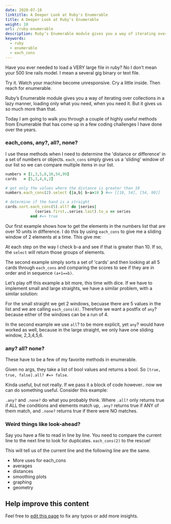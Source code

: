 ```yaml
---
date: 2020-07-18
linktitle: A Deeper Look at Ruby's Enumerable
title: A Deeper Look at Ruby's Enumerable
weight: 10
url: /ruby-enumerable
description: Ruby’s Enumerable module gives you a way of iterating over collections in a lazy manner, loading only what you need, when you need it. But it gives us so much more than that.
keywords:
  - ruby
  - enumerable
  - each_cons
---
```


<meta property="og:image" content="https://tutswiki.com/img/tutswiki-logo.png"/>
<meta name="twitter:card" content="summary" />
<meta name="twitter:title" content="A Deeper Look at Ruby's Enumerable" />
<meta name=”twitter:description” content="Ruby’s Enumerable module gives you a way of iterating over collections in a lazy manner, loading only what you need, when you need it. But it gives us so much more than that." />

Have you ever needed to load a VERY large file in ruby? No I don’t mean your 500 line rails model. I mean a several gig binary or text file.

Try it. Watch your machine become unresponsive. Cry a little inside. Then reach for enumerable.

Ruby’s Enumerable module gives you a way of iterating over collections in a lazy manner, loading only what you need, when you need it. But it gives us so much more than that.

Today I am going to walk you through a couple of highly useful methods from Enumerable that has come up in a few coding challenges I have done over the years.

<script async src="https://pagead2.googlesyndication.com/pagead/js/adsbygoogle.js"></script>
<ins class="adsbygoogle"
     style="display:block; text-align:center;"
     data-ad-layout="in-article"
     data-ad-format="fluid"
     data-ad-client="ca-pub-9878675755379402"
     data-ad-slot="5842766387"></ins>
<script>
     (adsbygoogle = window.adsbygoogle || []).push({});
</script>

### each_cons, any?, all?, none?

I use these methods when I need to determine the 'distance or difference' in a set of numbers or objects. `each_cons` simply gives us a 'sliding' window of our list so we can compare multiple items in our list.

```ruby
numbers = [1,3,5,8,10,54,99]
cards   = [5,3,4,6,2]

# get only the values where the distance is greater than 10
numbers.each_cons(2).select {|a,b| b-a>10 } #=> [[10, 54], [54, 99]]

# determine if the hand is a straight
cards.sort.each_cons(5).all? do |series| 
             (series.first..series.last).to_a == series
           end #=> true
```
Our first example shows how to get the elements in the numbers list that are over 10 units in difference. I do this by using `each_cons` to give me a sliding window of 2 elements at a time. This give me:

At each step on the way I check b-a and see if that is greater than 10. If so, the `select` will return those groups of elements.

The second example simply sorts a set of 'cards' and then looking at all 5 cards through `each_cons` and comparing the scores to see if they are in order and in sequence `(a+1==b)`.

Let’s play off this example a bit more, this time with dice. If we have to implement small and large straights, we have a similar problem, with a similar solution:

For the small straight we get 2 windows, becuase there are 5 values in the list and we are calling `each_cons(4)`. Therefore we want a postfix of `any`? because either of the windows can be a run of 4.

In the second example we use `all`? to be more explicit, yet `any`? would have worked as well, because in the large straight, we only have one sliding window, 2,3,4,5,6.

### any? all? none?

These have to be a few of my favorite methods in enumerable.

Given no args, they take a list of bool values and returns a bool. So `[true, true, false].all? #=> false`.

Kinda useful, but not really. If we pass it a block of code however.. now we can do something useful. Consider this example:

`.any?` and `.none?` do what you probably think. Where `.all?` only returns true if ALL the conditions and elements match up, `.any?` returns true if ANY of them match, and `.none?` returns true if there were NO matches.

### Weird things like look-ahead?

Say you have a file to read in line by line. You need to compare the current line to the next line to look for duplicates. `each_cons(2)` to the rescue!

This will tell us of the current line and the following line are the same.

 - More uses for each_cons
 - averages
 - distances
 - smoothing plots
 - graphing
 - geometry

## Help improve this content
Feel free to <a href="https://github.com/TutsWiki/source/edit/master/content/blog/rest-api-in-clojure.md">edit this page</a> to fix any typos or add more insights.

<script async src="https://pagead2.googlesyndication.com/pagead/js/adsbygoogle.js"></script>
<ins class="adsbygoogle"
     style="display:block; text-align:center;"
     data-ad-layout="in-article"
     data-ad-format="fluid"
     data-ad-client="ca-pub-9878675755379402"
     data-ad-slot="5842766387"></ins>
<script>
     (adsbygoogle = window.adsbygoogle || []).push({});
</script>
